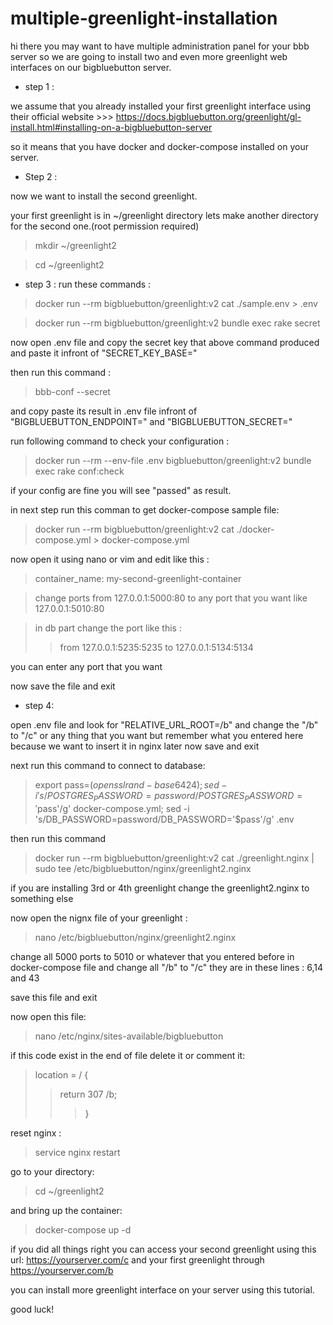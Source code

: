 # multiple-greenlight-installation
hi there you may want to have multiple administration panel for your bbb server so we are going to install two and even more greenlight web interfaces on our bigbluebutton server.

* step 1 :

we assume that you already installed your first greenlight interface using their official website >>> https://docs.bigbluebutton.org/greenlight/gl-install.html#installing-on-a-bigbluebutton-server

so it means that you have docker and docker-compose installed on your server.

* Step 2 :

now we want to install the second greenlight.

your first greenlight is in ~/greenlight directory lets make another directory for the second one.(root permission required)

>mkdir ~/greenlight2

>cd ~/greenlight2

* step 3 :
 run these commands :
 
>docker run --rm bigbluebutton/greenlight:v2 cat ./sample.env > .env

>docker run --rm bigbluebutton/greenlight:v2 bundle exec rake secret

now open .env file and copy the secret key that above command produced and paste it infront of "SECRET_KEY_BASE=" 

then run this command :

>bbb-conf --secret

and copy paste its result in .env file infront of "BIGBLUEBUTTON_ENDPOINT=" and "BIGBLUEBUTTON_SECRET="

run following command to check your configuration :

> docker run --rm --env-file .env bigbluebutton/greenlight:v2 bundle exec rake conf:check

if your config are fine you will see "passed" as result.

in next step run this comman to get docker-compose sample file:

>docker run --rm bigbluebutton/greenlight:v2 cat ./docker-compose.yml > docker-compose.yml

now open it using nano or vim and edit like this :



>container_name: my-second-greenlight-container

>change ports from 127.0.0.1:5000:80 to any port that you want like 127.0.0.1:5010:80 

>in db part change the port like this : 
>>from 127.0.0.1:5235:5235 to 127.0.0.1:5134:5134

you can enter any port that you want

now save the file and exit


* step 4:

open .env file and look for "RELATIVE_URL_ROOT=/b"
and change the "/b" to "/c" or any thing that you want but remember what you entered here because we want to insert it in nginx later
now save and exit 

next run this command to connect to database:

>export pass=$(openssl rand -base64 24); sed -i 's/POSTGRES_PASSWORD=password/POSTGRES_PASSWORD='$pass'/g' docker-compose.yml; sed -i 's/DB_PASSWORD=password/DB_PASSWORD='$pass'/g' .env

then run this command

>docker run --rm bigbluebutton/greenlight:v2 cat ./greenlight.nginx | sudo tee /etc/bigbluebutton/nginx/greenlight2.nginx

if you are installing 3rd or 4th greenlight change the greenlight2.nginx to something else

now open the nignx file of your greenlight :

>nano /etc/bigbluebutton/nginx/greenlight2.nginx

change all 5000 ports to 5010 or whatever that you entered before in docker-compose file
and change all "/b" to "/c" 
they are in these lines : 6,14 and 43

save this file and exit

now open this file:

>nano /etc/nginx/sites-available/bigbluebutton

if this code exist in the end of file delete it or comment it:

>location = / {
>>return 307 /b;
>>>}

reset nginx :

>service nginx restart

go to your directory:
>cd ~/greenlight2

and bring up the container:

>docker-compose up -d

if you did all things right you can access your second greenlight using this url:  https://yourserver.com/c and your first greenlight through https://yourserver.com/b

you can install more greenlight interface on your server using this tutorial.

good luck!






